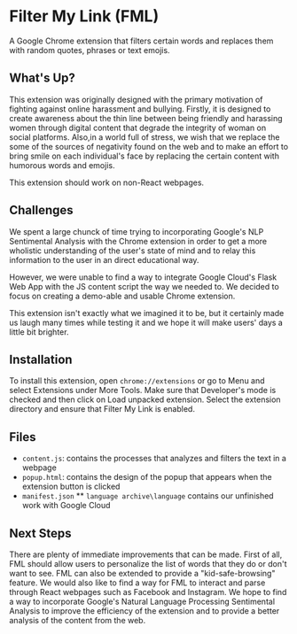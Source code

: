 # Filter My Link (FML)

A Google Chrome extension that filters certain words and replaces them with random quotes, phrases or text emojis.

## What's Up?
This extension was originally designed with the primary motivation of fighting against online harassment and bullying. Firstly, it is designed to create awareness about the thin line between being friendly and harassing women through digital content that degrade the integrity of woman on social platforms. Also,in a world full of stress, we wish that we replace the some of the sources of negativity found on the web and to make an effort to bring smile on each individual's face by replacing the certain content with humorous words and emojis.

This extension should work on non-React webpages.

## Challenges
We spent a large chunck of time trying to incorporating Google's NLP Sentimental Analysis with the Chrome extension in order to get a more wholistic understanding of the user's state of mind and to relay this information to the user in an direct educational way.

However, we were unable to find a way to integrate Google Cloud's Flask Web App with the JS content script the way we needed to. We decided to focus on creating a demo-able and usable Chrome extension.

This extension isn't exactly what we imagined it to be, but it certainly made us laugh many times while testing it and we hope it will make users' days a little bit brighter.

## Installation
To install this extension, open ``chrome://extensions`` or go to Menu and select Extensions under More Tools. Make sure that Developer's mode is checked and then click on Load unpacked extension. Select the extension directory and ensure that Filter My Link is enabled. 

## Files
* ``content.js``: contains the processes that analyzes and filters the text in a webpage
* ``popup.html``: contains the design of the popup that appears when the extension button is clicked
* ``manifest.json``
** ``language archive\language`` contains our unfinished work with Google Cloud

## Next Steps
There are plenty of immediate improvements that can be made. First of all, FML should allow users to personalize the list of words that they do or don't want to see. FML can also be extended to provide a "kid-safe-browsing" feature. We would also like to find a way for FML to interact and parse through React webpages such as Facebook and Instagram. We hope to find a way to incorporate Google's Natural Language Processing Sentimental Analysis to improve the efficiency of the extension and to provide a better analysis of the content from the web. 
